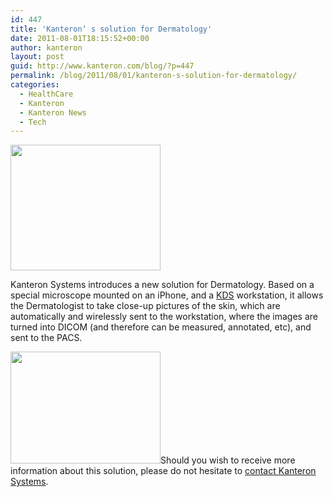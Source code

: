 ```yaml
---
id: 447
title: 'Kanteron‘ s solution for Dermatology'
date: 2011-08-01T18:15:52+00:00
author: kanteron
layout: post
guid: http://www.kanteron.com/blog/?p=447
permalink: /blog/2011/08/01/kanteron-s-solution-for-dermatology/
categories:
  - HealthCare
  - Kanteron
  - Kanteron News
  - Tech
---
```

<img class="aligncenter" title="iPhone microscopy" src="http://farm7.static.flickr.com/6005/5990906417_69ee6e113b_m.jpg" alt="" width="240" height="201" />

Kanteron Systems introduces a new solution for Dermatology. Based on a special microscope mounted on an iPhone, and a <a title="KDS" href="http://www.kanteron.com/blog/products/kds/" target="_blank">KDS</a> workstation, it allows the Dermatologist to take close-up pictures of the skin, which are automatically and wirelessly sent to the workstation, where the images are turned into DICOM (and therefore can be measured, annotated, etc), and sent to the PACS.

<img class="aligncenter" title="skin pic" src="http://farm7.static.flickr.com/6007/5991461550_db3979b500_m.jpg" alt="" width="240" height="179" />Should you wish to receive more information about this solution, please do not hesitate to <a title="Contact" href="http://www.kanteron.com/blog/contact/" target="_blank">contact Kanteron Systems</a>.